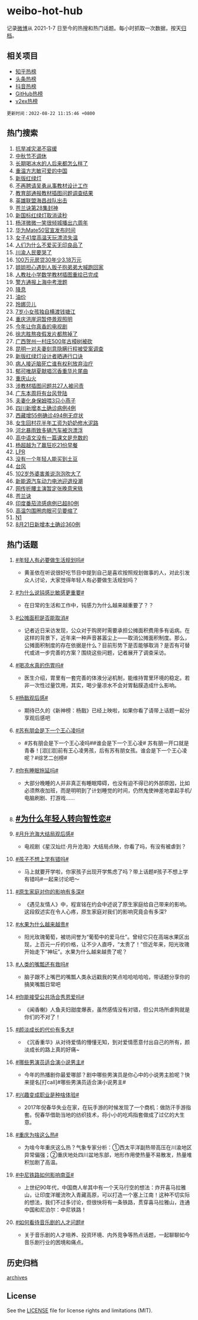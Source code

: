 # weibo-hot-hub

记录[微博](https://www.weibo.com)从 2021-1-7 日至今的热搜和热门话题。每小时抓取一次数据，按天[归档](archives)。

## 相关项目

- [知乎热榜](https://github.com/lonnyzhang423/zhihu-hot-hub)
- [头条热榜](https://github.com/lonnyzhang423/toutiao-hot-hub)
- [抖音热榜](https://github.com/lonnyzhang423/douyin-hot-hub)
- [GitHub热榜](https://github.com/lonnyzhang423/github-hot-hub)
- [v2ex热榜](https://github.com/lonnyzhang423/v2ex-hot-hub)


`更新时间：2022-08-22 11:15:46 +0800`

## 热门搜索

1. [抗旱减灾渴不容缓](https://m.weibo.cn/search?containerid=100103type%3D1%26t%3D10%26q%3D%23%E6%8A%97%E6%97%B1%E5%87%8F%E7%81%BE%E6%B8%B4%E4%B8%8D%E5%AE%B9%E7%BC%93%23&stream_entry_id=51&isnewpage=1&extparam=seat%3D1%26filter_type%3Drealtimehot%26c_type%3D51%26dgr%3D0%26cate%3D10103%26pos%3D0%26display_time%3D1661138146%26pre_seqid%3D1661138146056016912197&luicode=10000011&lfid=106003type%253D25%2526t%253D3%2526disable_hot%253D1%2526filter_type%253Drealtimehot)
1. [中秋节不调休](https://m.weibo.cn/search?containerid=100103type%3D1%26t%3D10%26q%3D%23%E4%B8%AD%E7%A7%8B%E8%8A%82%E4%B8%8D%E8%B0%83%E4%BC%91%23&stream_entry_id=31&isnewpage=1&extparam=seat%3D1%26filter_type%3Drealtimehot%26c_type%3D31%26pos%3D0%26flag%3D4%26lcate%3D5001%26dgr%3D0%26cate%3D0%26realpos%3D1%26display_time%3D1661138146%26pre_seqid%3D1661138146056016912197&luicode=10000011&lfid=106003type%253D25%2526t%253D3%2526disable_hot%253D1%2526filter_type%253Drealtimehot)
1. [长期喝冰水的人后来都怎么样了](https://m.weibo.cn/search?containerid=100103type%3D1%26t%3D10%26q%3D%23%E9%95%BF%E6%9C%9F%E5%96%9D%E5%86%B0%E6%B0%B4%E7%9A%84%E4%BA%BA%E5%90%8E%E6%9D%A5%E9%83%BD%E6%80%8E%E4%B9%88%E6%A0%B7%E4%BA%86%23&stream_entry_id=31&isnewpage=1&extparam=seat%3D1%26filter_type%3Drealtimehot%26c_type%3D31%26pos%3D1%26flag%3D1%26lcate%3D5001%26dgr%3D0%26cate%3D0%26realpos%3D2%26display_time%3D1661138146%26pre_seqid%3D1661138146056016912197&luicode=10000011&lfid=106003type%253D25%2526t%253D3%2526disable_hot%253D1%2526filter_type%253Drealtimehot)
1. [重温方志敏可爱的中国](https://m.weibo.cn/search?containerid=100103type%3D1%26t%3D10%26q%3D%23%E9%87%8D%E6%B8%A9%E6%96%B9%E5%BF%97%E6%95%8F%E5%8F%AF%E7%88%B1%E7%9A%84%E4%B8%AD%E5%9B%BD%23&stream_entry_id=31&isnewpage=1&extparam=seat%3D1%26filter_type%3Drealtimehot%26c_type%3D31%26pos%3D2%26flag%3D0%26lcate%3D5001%26dgr%3D0%26cate%3D0%26realpos%3D3%26display_time%3D1661138146%26pre_seqid%3D1661138146056016912197&luicode=10000011&lfid=106003type%253D25%2526t%253D3%2526disable_hot%253D1%2526filter_type%253Drealtimehot)
1. [新版红绿灯](https://m.weibo.cn/search?containerid=100103type%3D1%26t%3D10%26q%3D%23%E6%96%B0%E7%89%88%E7%BA%A2%E7%BB%BF%E7%81%AF%23&stream_entry_id=31&isnewpage=1&extparam=seat%3D1%26filter_type%3Drealtimehot%26c_type%3D31%26pos%3D3%26flag%3D16%26lcate%3D5001%26dgr%3D0%26cate%3D0%26realpos%3D4%26display_time%3D1661138146%26pre_seqid%3D1661138146056016912197&luicode=10000011&lfid=106003type%253D25%2526t%253D3%2526disable_hot%253D1%2526filter_type%253Drealtimehot)
1. [不再聘请吴勇从事教材设计工作](https://m.weibo.cn/search?containerid=100103type%3D1%26t%3D10%26q%3D%23%E4%B8%8D%E5%86%8D%E8%81%98%E8%AF%B7%E5%90%B4%E5%8B%87%E4%BB%8E%E4%BA%8B%E6%95%99%E6%9D%90%E8%AE%BE%E8%AE%A1%E5%B7%A5%E4%BD%9C%23&stream_entry_id=31&isnewpage=1&extparam=seat%3D1%26filter_type%3Drealtimehot%26c_type%3D31%26pos%3D4%26flag%3D1%26lcate%3D5001%26dgr%3D0%26cate%3D0%26realpos%3D5%26display_time%3D1661138146%26pre_seqid%3D1661138146056016912197&luicode=10000011&lfid=106003type%253D25%2526t%253D3%2526disable_hot%253D1%2526filter_type%253Drealtimehot)
1. [教育部通报教材插图问题调查结果](https://m.weibo.cn/search?containerid=100103type%3D1%26t%3D10%26q%3D%23%E6%95%99%E8%82%B2%E9%83%A8%E9%80%9A%E6%8A%A5%E6%95%99%E6%9D%90%E6%8F%92%E5%9B%BE%E9%97%AE%E9%A2%98%E8%B0%83%E6%9F%A5%E7%BB%93%E6%9E%9C%23&stream_entry_id=31&isnewpage=1&extparam=seat%3D1%26filter_type%3Drealtimehot%26c_type%3D31%26pos%3D5%26flag%3D1%26lcate%3D5001%26dgr%3D0%26cate%3D0%26realpos%3D6%26display_time%3D1661138146%26pre_seqid%3D1661138146056016912197&luicode=10000011&lfid=106003type%253D25%2526t%253D3%2526disable_hot%253D1%2526filter_type%253Drealtimehot)
1. [英雄联盟海昌战队出击](https://m.weibo.cn/search?containerid=100103type%3D1%26t%3D10%26q%3D%23%E8%8B%B1%E9%9B%84%E8%81%94%E7%9B%9F%E6%B5%B7%E6%98%8C%E6%88%98%E9%98%9F%E5%87%BA%E5%87%BB%23&stream_entry_id=31&isnewpage=1&extparam=seat%3D1%26filter_type%3Drealtimehot%26c_type%3D31%26pos%3D6%26topic_ad%3D1%26lcate%3D5001%26dgr%3D0%26cate%3D0%26adid%3D163081%26display_time%3D1661138146%26pre_seqid%3D1661138146056016912197&luicode=10000011&lfid=106003type%253D25%2526t%253D3%2526disable_hot%253D1%2526filter_type%253Drealtimehot)
1. [苍兰诀第28集封神](https://m.weibo.cn/search?containerid=100103type%3D1%26t%3D10%26q%3D%23%E8%8B%8D%E5%85%B0%E8%AF%80%E7%AC%AC28%E9%9B%86%E5%B0%81%E7%A5%9E%23&stream_entry_id=31&isnewpage=1&extparam=seat%3D1%26filter_type%3Drealtimehot%26c_type%3D31%26pos%3D7%26flag%3D1%26lcate%3D5001%26dgr%3D0%26cate%3D0%26realpos%3D7%26display_time%3D1661138146%26pre_seqid%3D1661138146056016912197&luicode=10000011&lfid=106003type%253D25%2526t%253D3%2526disable_hot%253D1%2526filter_type%253Drealtimehot)
1. [新国标红绿灯取消读秒](https://m.weibo.cn/search?containerid=100103type%3D1%26t%3D10%26q%3D%23%E6%96%B0%E5%9B%BD%E6%A0%87%E7%BA%A2%E7%BB%BF%E7%81%AF%E5%8F%96%E6%B6%88%E8%AF%BB%E7%A7%92%23&stream_entry_id=31&isnewpage=1&extparam=seat%3D1%26filter_type%3Drealtimehot%26c_type%3D31%26pos%3D8%26flag%3D16%26lcate%3D5001%26dgr%3D0%26cate%3D0%26realpos%3D8%26display_time%3D1661138146%26pre_seqid%3D1661138146056016912197&luicode=10000011&lfid=106003type%253D25%2526t%253D3%2526disable_hot%253D1%2526filter_type%253Drealtimehot)
1. [杨洋微微一笑很倾城播出六周年](https://m.weibo.cn/search?containerid=100103type%3D1%26t%3D10%26q%3D%23%E6%9D%A8%E6%B4%8B%E5%BE%AE%E5%BE%AE%E4%B8%80%E7%AC%91%E5%BE%88%E5%80%BE%E5%9F%8E%E6%92%AD%E5%87%BA%E5%85%AD%E5%91%A8%E5%B9%B4%23&stream_entry_id=31&isnewpage=1&extparam=seat%3D1%26filter_type%3Drealtimehot%26c_type%3D31%26pos%3D9%26flag%3D0%26lcate%3D5001%26dgr%3D0%26cate%3D0%26realpos%3D9%26display_time%3D1661138146%26pre_seqid%3D1661138146056016912197&luicode=10000011&lfid=106003type%253D25%2526t%253D3%2526disable_hot%253D1%2526filter_type%253Drealtimehot)
1. [华为Mate50官宣发布时间](https://m.weibo.cn/search?containerid=100103type%3D1%26t%3D10%26q%3D%23%E5%8D%8E%E4%B8%BAMate50%E5%AE%98%E5%AE%A3%E5%8F%91%E5%B8%83%E6%97%B6%E9%97%B4%23&stream_entry_id=31&isnewpage=1&extparam=seat%3D1%26filter_type%3Drealtimehot%26c_type%3D31%26pos%3D10%26flag%3D0%26lcate%3D5001%26dgr%3D0%26cate%3D0%26realpos%3D10%26display_time%3D1661138146%26pre_seqid%3D1661138146056016912197&luicode=10000011&lfid=106003type%253D25%2526t%253D3%2526disable_hot%253D1%2526filter_type%253Drealtimehot)
1. [女子41度高温天玩漂流失温](https://m.weibo.cn/search?containerid=100103type%3D1%26t%3D10%26q%3D%23%E5%A5%B3%E5%AD%9041%E5%BA%A6%E9%AB%98%E6%B8%A9%E5%A4%A9%E7%8E%A9%E6%BC%82%E6%B5%81%E5%A4%B1%E6%B8%A9%23&stream_entry_id=31&isnewpage=1&extparam=seat%3D1%26filter_type%3Drealtimehot%26c_type%3D31%26pos%3D11%26flag%3D0%26lcate%3D5001%26dgr%3D0%26cate%3D0%26realpos%3D11%26display_time%3D1661138146%26pre_seqid%3D1661138146056016912197&luicode=10000011&lfid=106003type%253D25%2526t%253D3%2526disable_hot%253D1%2526filter_type%253Drealtimehot)
1. [人们为什么不爱买无印良品了](https://m.weibo.cn/search?containerid=100103type%3D1%26t%3D10%26q%3D%23%E4%BA%BA%E4%BB%AC%E4%B8%BA%E4%BB%80%E4%B9%88%E4%B8%8D%E7%88%B1%E4%B9%B0%E6%97%A0%E5%8D%B0%E8%89%AF%E5%93%81%E4%BA%86%23&stream_entry_id=31&isnewpage=1&extparam=seat%3D1%26filter_type%3Drealtimehot%26c_type%3D31%26pos%3D12%26flag%3D0%26lcate%3D5001%26dgr%3D0%26cate%3D0%26realpos%3D12%26display_time%3D1661138146%26pre_seqid%3D1661138146056016912197&luicode=10000011&lfid=106003type%253D25%2526t%253D3%2526disable_hot%253D1%2526filter_type%253Drealtimehot)
1. [川渝人民要哭了](https://m.weibo.cn/search?containerid=100103type%3D1%26t%3D10%26q%3D%23%E5%B7%9D%E6%B8%9D%E4%BA%BA%E6%B0%91%E8%A6%81%E5%93%AD%E4%BA%86%23&stream_entry_id=31&isnewpage=1&extparam=seat%3D1%26filter_type%3Drealtimehot%26c_type%3D31%26pos%3D13%26flag%3D0%26lcate%3D5001%26dgr%3D0%26cate%3D0%26realpos%3D13%26display_time%3D1661138146%26pre_seqid%3D1661138146056016912197&luicode=10000011&lfid=106003type%253D25%2526t%253D3%2526disable_hot%253D1%2526filter_type%253Drealtimehot)
1. [100万元房贷30年少3.18万元](https://m.weibo.cn/search?containerid=100103type%3D1%26t%3D10%26q%3D%23100%E4%B8%87%E5%85%83%E6%88%BF%E8%B4%B730%E5%B9%B4%E5%B0%913.18%E4%B8%87%E5%85%83%23&stream_entry_id=31&isnewpage=1&extparam=seat%3D1%26filter_type%3Drealtimehot%26c_type%3D31%26pos%3D14%26flag%3D1%26lcate%3D5001%26dgr%3D0%26cate%3D0%26realpos%3D14%26display_time%3D1661138146%26pre_seqid%3D1661138146056016912197&luicode=10000011&lfid=106003type%253D25%2526t%253D3%2526disable_hot%253D1%2526filter_type%253Drealtimehot)
1. [姐姐担心遇到人贩子抱弟弟大喊跑回家](https://m.weibo.cn/search?containerid=100103type%3D1%26t%3D10%26q%3D%23%E5%A7%90%E5%A7%90%E6%8B%85%E5%BF%83%E9%81%87%E5%88%B0%E4%BA%BA%E8%B4%A9%E5%AD%90%E6%8A%B1%E5%BC%9F%E5%BC%9F%E5%A4%A7%E5%96%8A%E8%B7%91%E5%9B%9E%E5%AE%B6%23&stream_entry_id=31&isnewpage=1&extparam=seat%3D1%26filter_type%3Drealtimehot%26c_type%3D31%26pos%3D15%26flag%3D1%26lcate%3D5001%26dgr%3D0%26cate%3D0%26realpos%3D15%26display_time%3D1661138146%26pre_seqid%3D1661138146056016912197&luicode=10000011&lfid=106003type%253D25%2526t%253D3%2526disable_hot%253D1%2526filter_type%253Drealtimehot)
1. [人教社小学数学教材插图重绘已完成](https://m.weibo.cn/search?containerid=100103type%3D1%26t%3D10%26q%3D%23%E4%BA%BA%E6%95%99%E7%A4%BE%E5%B0%8F%E5%AD%A6%E6%95%B0%E5%AD%A6%E6%95%99%E6%9D%90%E6%8F%92%E5%9B%BE%E9%87%8D%E7%BB%98%E5%B7%B2%E5%AE%8C%E6%88%90%23&stream_entry_id=31&isnewpage=1&extparam=seat%3D1%26filter_type%3Drealtimehot%26c_type%3D31%26pos%3D16%26flag%3D1%26lcate%3D5001%26dgr%3D0%26cate%3D0%26realpos%3D16%26display_time%3D1661138146%26pre_seqid%3D1661138146056016912197&luicode=10000011&lfid=106003type%253D25%2526t%253D3%2526disable_hot%253D1%2526filter_type%253Drealtimehot)
1. [警方通报上海中考泄题](https://m.weibo.cn/search?containerid=100103type%3D1%26t%3D10%26q%3D%23%E8%AD%A6%E6%96%B9%E9%80%9A%E6%8A%A5%E4%B8%8A%E6%B5%B7%E4%B8%AD%E8%80%83%E6%B3%84%E9%A2%98%23&stream_entry_id=31&isnewpage=1&extparam=seat%3D1%26filter_type%3Drealtimehot%26c_type%3D31%26pos%3D17%26flag%3D1%26lcate%3D5001%26dgr%3D0%26cate%3D0%26realpos%3D17%26display_time%3D1661138146%26pre_seqid%3D1661138146056016912197&luicode=10000011&lfid=106003type%253D25%2526t%253D3%2526disable_hot%253D1%2526filter_type%253Drealtimehot)
1. [降息](https://m.weibo.cn/search?containerid=100103type%3D1%26t%3D10%26q%3D%E9%99%8D%E6%81%AF&stream_entry_id=31&isnewpage=1&extparam=seat%3D1%26filter_type%3Drealtimehot%26c_type%3D31%26pos%3D18%26flag%3D1%26lcate%3D5001%26dgr%3D0%26cate%3D0%26realpos%3D18%26display_time%3D1661138146%26pre_seqid%3D1661138146056016912197&luicode=10000011&lfid=106003type%253D25%2526t%253D3%2526disable_hot%253D1%2526filter_type%253Drealtimehot)
1. [油价](https://m.weibo.cn/search?containerid=100103type%3D1%26t%3D10%26q%3D%E6%B2%B9%E4%BB%B7&stream_entry_id=31&isnewpage=1&extparam=seat%3D1%26filter_type%3Drealtimehot%26c_type%3D31%26pos%3D19%26flag%3D1%26lcate%3D5001%26dgr%3D0%26cate%3D0%26realpos%3D19%26display_time%3D1661138146%26pre_seqid%3D1661138146056016912197&luicode=10000011&lfid=106003type%253D25%2526t%253D3%2526disable_hot%253D1%2526filter_type%253Drealtimehot)
1. [玲娜贝儿](https://m.weibo.cn/search?containerid=100103type%3D1%26t%3D10%26q%3D%E7%8E%B2%E5%A8%9C%E8%B4%9D%E5%84%BF&stream_entry_id=31&isnewpage=1&extparam=seat%3D1%26filter_type%3Drealtimehot%26c_type%3D31%26pos%3D20%26flag%3D1%26lcate%3D5001%26dgr%3D0%26cate%3D0%26realpos%3D20%26display_time%3D1661138146%26pre_seqid%3D1661138146056016912197&luicode=10000011&lfid=106003type%253D25%2526t%253D3%2526disable_hot%253D1%2526filter_type%253Drealtimehot)
1. [7岁小女孩独自横渡钱塘江](https://m.weibo.cn/search?containerid=100103type%3D1%26t%3D10%26q%3D%237%E5%B2%81%E5%B0%8F%E5%A5%B3%E5%AD%A9%E7%8B%AC%E8%87%AA%E6%A8%AA%E6%B8%A1%E9%92%B1%E5%A1%98%E6%B1%9F%23&stream_entry_id=31&isnewpage=1&extparam=seat%3D1%26filter_type%3Drealtimehot%26c_type%3D31%26pos%3D21%26flag%3D1%26lcate%3D5001%26dgr%3D0%26cate%3D0%26realpos%3D21%26display_time%3D1661138146%26pre_seqid%3D1661138146056016912197&luicode=10000011&lfid=106003type%253D25%2526t%253D3%2526disable_hot%253D1%2526filter_type%253Drealtimehot)
1. [重庆洪崖洞暂停景观照明](https://m.weibo.cn/search?containerid=100103type%3D1%26t%3D10%26q%3D%23%E9%87%8D%E5%BA%86%E6%B4%AA%E5%B4%96%E6%B4%9E%E6%9A%82%E5%81%9C%E6%99%AF%E8%A7%82%E7%85%A7%E6%98%8E%23&stream_entry_id=31&isnewpage=1&extparam=seat%3D1%26filter_type%3Drealtimehot%26c_type%3D31%26pos%3D22%26flag%3D1%26lcate%3D5001%26dgr%3D0%26cate%3D0%26realpos%3D22%26display_time%3D1661138146%26pre_seqid%3D1661138146056016912197&luicode=10000011&lfid=106003type%253D25%2526t%253D3%2526disable_hot%253D1%2526filter_type%253Drealtimehot)
1. [今年让你真香的电视剧](https://m.weibo.cn/search?containerid=100103type%3D1%26t%3D10%26q%3D%23%E4%BB%8A%E5%B9%B4%E8%AE%A9%E4%BD%A0%E7%9C%9F%E9%A6%99%E7%9A%84%E7%94%B5%E8%A7%86%E5%89%A7%23&stream_entry_id=31&isnewpage=1&extparam=seat%3D1%26filter_type%3Drealtimehot%26c_type%3D31%26pos%3D23%26flag%3D0%26lcate%3D5001%26dgr%3D0%26cate%3D0%26realpos%3D23%26display_time%3D1661138146%26pre_seqid%3D1661138146056016912197&luicode=10000011&lfid=106003type%253D25%2526t%253D3%2526disable_hot%253D1%2526filter_type%253Drealtimehot)
1. [徐志胜熬夜假发片都熬掉了](https://m.weibo.cn/search?containerid=100103type%3D1%26t%3D10%26q%3D%23%E5%BE%90%E5%BF%97%E8%83%9C%E7%86%AC%E5%A4%9C%E5%81%87%E5%8F%91%E7%89%87%E9%83%BD%E7%86%AC%E6%8E%89%E4%BA%86%23&stream_entry_id=31&isnewpage=1&extparam=seat%3D1%26filter_type%3Drealtimehot%26c_type%3D31%26pos%3D24%26flag%3D0%26lcate%3D5001%26dgr%3D0%26cate%3D0%26realpos%3D24%26display_time%3D1661138146%26pre_seqid%3D1661138146056016912197&luicode=10000011&lfid=106003type%253D25%2526t%253D3%2526disable_hot%253D1%2526filter_type%253Drealtimehot)
1. [广西贺州一村庄500年古樟树被砍](https://m.weibo.cn/search?containerid=100103type%3D1%26t%3D10%26q%3D%23%E5%B9%BF%E8%A5%BF%E8%B4%BA%E5%B7%9E%E4%B8%80%E6%9D%91%E5%BA%84500%E5%B9%B4%E5%8F%A4%E6%A8%9F%E6%A0%91%E8%A2%AB%E7%A0%8D%23&stream_entry_id=31&isnewpage=1&extparam=seat%3D1%26filter_type%3Drealtimehot%26c_type%3D31%26pos%3D25%26flag%3D1%26lcate%3D5001%26dgr%3D0%26cate%3D0%26realpos%3D25%26display_time%3D1661138146%26pre_seqid%3D1661138146056016912197&luicode=10000011&lfid=106003type%253D25%2526t%253D3%2526disable_hot%253D1%2526filter_type%253Drealtimehot)
1. [昆明一对夫妻刻意隐瞒行程被受案调查](https://m.weibo.cn/search?containerid=100103type%3D1%26t%3D10%26q%3D%23%E6%98%86%E6%98%8E%E4%B8%80%E5%AF%B9%E5%A4%AB%E5%A6%BB%E5%88%BB%E6%84%8F%E9%9A%90%E7%9E%92%E8%A1%8C%E7%A8%8B%E8%A2%AB%E5%8F%97%E6%A1%88%E8%B0%83%E6%9F%A5%23&stream_entry_id=31&isnewpage=1&extparam=seat%3D1%26filter_type%3Drealtimehot%26c_type%3D31%26pos%3D26%26flag%3D0%26lcate%3D5001%26dgr%3D0%26cate%3D0%26realpos%3D26%26display_time%3D1661138146%26pre_seqid%3D1661138146056016912197&luicode=10000011&lfid=106003type%253D25%2526t%253D3%2526disable_hot%253D1%2526filter_type%253Drealtimehot)
1. [新版红绿灯设计者晒通行口诀](https://m.weibo.cn/search?containerid=100103type%3D1%26t%3D10%26q%3D%23%E6%96%B0%E7%89%88%E7%BA%A2%E7%BB%BF%E7%81%AF%E8%AE%BE%E8%AE%A1%E8%80%85%E6%99%92%E9%80%9A%E8%A1%8C%E5%8F%A3%E8%AF%80%23&stream_entry_id=31&isnewpage=1&extparam=seat%3D1%26filter_type%3Drealtimehot%26c_type%3D31%26pos%3D27%26flag%3D1%26lcate%3D5001%26dgr%3D0%26cate%3D0%26realpos%3D27%26display_time%3D1661138146%26pre_seqid%3D1661138146056016912197&luicode=10000011&lfid=106003type%253D25%2526t%253D3%2526disable_hot%253D1%2526filter_type%253Drealtimehot)
1. [病人接近脑死亡谁有权利放弃治疗](https://m.weibo.cn/search?containerid=100103type%3D1%26t%3D10%26q%3D%23%E7%97%85%E4%BA%BA%E6%8E%A5%E8%BF%91%E8%84%91%E6%AD%BB%E4%BA%A1%E8%B0%81%E6%9C%89%E6%9D%83%E5%88%A9%E6%94%BE%E5%BC%83%E6%B2%BB%E7%96%97%23&stream_entry_id=31&isnewpage=1&extparam=seat%3D1%26filter_type%3Drealtimehot%26c_type%3D31%26pos%3D28%26flag%3D1%26lcate%3D5001%26dgr%3D0%26cate%3D0%26realpos%3D28%26display_time%3D1661138146%26pre_seqid%3D1661138146056016912197&luicode=10000011&lfid=106003type%253D25%2526t%253D3%2526disable_hot%253D1%2526filter_type%253Drealtimehot)
1. [郁可唯胡夏献唱沉香重华片尾曲](https://m.weibo.cn/search?containerid=100103type%3D1%26t%3D10%26q%3D%23%E9%83%81%E5%8F%AF%E5%94%AF%E8%83%A1%E5%A4%8F%E7%8C%AE%E5%94%B1%E6%B2%89%E9%A6%99%E9%87%8D%E5%8D%8E%E7%89%87%E5%B0%BE%E6%9B%B2%23&stream_entry_id=31&isnewpage=1&extparam=seat%3D1%26filter_type%3Drealtimehot%26c_type%3D31%26pos%3D29%26flag%3D1%26lcate%3D5001%26dgr%3D0%26cate%3D0%26realpos%3D29%26display_time%3D1661138146%26pre_seqid%3D1661138146056016912197&luicode=10000011&lfid=106003type%253D25%2526t%253D3%2526disable_hot%253D1%2526filter_type%253Drealtimehot)
1. [重庆山火](https://m.weibo.cn/search?containerid=100103type%3D1%26t%3D10%26q%3D%23%E9%87%8D%E5%BA%86%E5%B1%B1%E7%81%AB%23&stream_entry_id=31&isnewpage=1&extparam=seat%3D1%26filter_type%3Drealtimehot%26c_type%3D31%26pos%3D30%26flag%3D0%26lcate%3D5001%26dgr%3D0%26cate%3D0%26realpos%3D30%26display_time%3D1661138146%26pre_seqid%3D1661138146056016912197&luicode=10000011&lfid=106003type%253D25%2526t%253D3%2526disable_hot%253D1%2526filter_type%253Drealtimehot)
1. [涉教材插图问题共27人被问责](https://m.weibo.cn/search?containerid=100103type%3D1%26t%3D10%26q%3D%23%E6%B6%89%E6%95%99%E6%9D%90%E6%8F%92%E5%9B%BE%E9%97%AE%E9%A2%98%E5%85%B127%E4%BA%BA%E8%A2%AB%E9%97%AE%E8%B4%A3%23&stream_entry_id=31&isnewpage=1&extparam=seat%3D1%26filter_type%3Drealtimehot%26c_type%3D31%26pos%3D31%26flag%3D1%26lcate%3D5001%26dgr%3D0%26cate%3D0%26realpos%3D31%26display_time%3D1661138146%26pre_seqid%3D1661138146056016912197&luicode=10000011&lfid=106003type%253D25%2526t%253D3%2526disable_hot%253D1%2526filter_type%253Drealtimehot)
1. [广东本周将有台风登陆](https://m.weibo.cn/search?containerid=100103type%3D1%26t%3D10%26q%3D%23%E5%B9%BF%E4%B8%9C%E6%9C%AC%E5%91%A8%E5%B0%86%E6%9C%89%E5%8F%B0%E9%A3%8E%E7%99%BB%E9%99%86%23&stream_entry_id=31&isnewpage=1&extparam=seat%3D1%26filter_type%3Drealtimehot%26c_type%3D31%26pos%3D32%26flag%3D1%26lcate%3D5001%26dgr%3D0%26cate%3D0%26realpos%3D32%26display_time%3D1661138146%26pre_seqid%3D1661138146056016912197&luicode=10000011&lfid=106003type%253D25%2526t%253D3%2526disable_hot%253D1%2526filter_type%253Drealtimehot)
1. [夫妻化身保姆喂3只小燕子](https://m.weibo.cn/search?containerid=100103type%3D1%26t%3D10%26q%3D%23%E5%A4%AB%E5%A6%BB%E5%8C%96%E8%BA%AB%E4%BF%9D%E5%A7%86%E5%96%823%E5%8F%AA%E5%B0%8F%E7%87%95%E5%AD%90%23&stream_entry_id=31&isnewpage=1&extparam=seat%3D1%26filter_type%3Drealtimehot%26c_type%3D31%26pos%3D33%26flag%3D1%26lcate%3D5001%26dgr%3D0%26cate%3D0%26realpos%3D33%26display_time%3D1661138146%26pre_seqid%3D1661138146056016912197&luicode=10000011&lfid=106003type%253D25%2526t%253D3%2526disable_hot%253D1%2526filter_type%253Drealtimehot)
1. [四川新增本土确诊病例4例](https://m.weibo.cn/search?containerid=100103type%3D1%26t%3D10%26q%3D%E5%9B%9B%E5%B7%9D%E6%96%B0%E5%A2%9E%E6%9C%AC%E5%9C%9F%E7%A1%AE%E8%AF%8A%E7%97%85%E4%BE%8B4%E4%BE%8B&stream_entry_id=31&isnewpage=1&extparam=seat%3D1%26filter_type%3Drealtimehot%26c_type%3D31%26pos%3D34%26flag%3D1%26lcate%3D5001%26dgr%3D0%26cate%3D0%26realpos%3D34%26display_time%3D1661138146%26pre_seqid%3D1661138146056016912197&luicode=10000011&lfid=106003type%253D25%2526t%253D3%2526disable_hot%253D1%2526filter_type%253Drealtimehot)
1. [西藏增55例确诊494例无症状](https://m.weibo.cn/search?containerid=100103type%3D1%26t%3D10%26q%3D%23%E8%A5%BF%E8%97%8F%E5%A2%9E55%E4%BE%8B%E7%A1%AE%E8%AF%8A494%E4%BE%8B%E6%97%A0%E7%97%87%E7%8A%B6%23&stream_entry_id=31&isnewpage=1&extparam=seat%3D1%26filter_type%3Drealtimehot%26c_type%3D31%26pos%3D35%26flag%3D0%26lcate%3D5001%26dgr%3D0%26cate%3D0%26realpos%3D35%26display_time%3D1661138146%26pre_seqid%3D1661138146056016912197&luicode=10000011&lfid=106003type%253D25%2526t%253D3%2526disable_hot%253D1%2526filter_type%253Drealtimehot)
1. [女生回村花半年工资为奶奶修水泥路](https://m.weibo.cn/search?containerid=100103type%3D1%26t%3D10%26q%3D%23%E5%A5%B3%E7%94%9F%E5%9B%9E%E6%9D%91%E8%8A%B1%E5%8D%8A%E5%B9%B4%E5%B7%A5%E8%B5%84%E4%B8%BA%E5%A5%B6%E5%A5%B6%E4%BF%AE%E6%B0%B4%E6%B3%A5%E8%B7%AF%23&stream_entry_id=31&isnewpage=1&extparam=seat%3D1%26filter_type%3Drealtimehot%26c_type%3D31%26pos%3D36%26flag%3D0%26lcate%3D5001%26dgr%3D0%26cate%3D0%26realpos%3D36%26display_time%3D1661138146%26pre_seqid%3D1661138146056016912197&luicode=10000011&lfid=106003type%253D25%2526t%253D3%2526disable_hot%253D1%2526filter_type%253Drealtimehot)
1. [河北暴雨致多辆汽车被泡漂浮](https://m.weibo.cn/search?containerid=100103type%3D1%26t%3D10%26q%3D%23%E6%B2%B3%E5%8C%97%E6%9A%B4%E9%9B%A8%E8%87%B4%E5%A4%9A%E8%BE%86%E6%B1%BD%E8%BD%A6%E8%A2%AB%E6%B3%A1%E6%BC%82%E6%B5%AE%23&stream_entry_id=31&isnewpage=1&extparam=seat%3D1%26filter_type%3Drealtimehot%26c_type%3D31%26pos%3D37%26flag%3D1%26lcate%3D5001%26dgr%3D0%26cate%3D0%26realpos%3D37%26display_time%3D1661138146%26pre_seqid%3D1661138146056016912197&luicode=10000011&lfid=106003type%253D25%2526t%253D3%2526disable_hot%253D1%2526filter_type%253Drealtimehot)
1. [高中语文没有一篇课文是充数的](https://m.weibo.cn/search?containerid=100103type%3D1%26t%3D10%26q%3D%23%E9%AB%98%E4%B8%AD%E8%AF%AD%E6%96%87%E6%B2%A1%E6%9C%89%E4%B8%80%E7%AF%87%E8%AF%BE%E6%96%87%E6%98%AF%E5%85%85%E6%95%B0%E7%9A%84%23&stream_entry_id=31&isnewpage=1&extparam=seat%3D1%26filter_type%3Drealtimehot%26c_type%3D31%26pos%3D38%26flag%3D0%26lcate%3D5001%26dgr%3D0%26cate%3D0%26realpos%3D38%26display_time%3D1661138146%26pre_seqid%3D1661138146056016912197&luicode=10000011&lfid=106003type%253D25%2526t%253D3%2526disable_hot%253D1%2526filter_type%253Drealtimehot)
1. [杨超越为了赢狂吃21份早餐](https://m.weibo.cn/search?containerid=100103type%3D1%26t%3D10%26q%3D%23%E6%9D%A8%E8%B6%85%E8%B6%8A%E4%B8%BA%E4%BA%86%E8%B5%A2%E7%8B%82%E5%90%8321%E4%BB%BD%E6%97%A9%E9%A4%90%23&stream_entry_id=31&isnewpage=1&extparam=seat%3D1%26filter_type%3Drealtimehot%26c_type%3D31%26pos%3D39%26flag%3D1%26lcate%3D5001%26dgr%3D0%26cate%3D0%26realpos%3D39%26display_time%3D1661138146%26pre_seqid%3D1661138146056016912197&luicode=10000011&lfid=106003type%253D25%2526t%253D3%2526disable_hot%253D1%2526filter_type%253Drealtimehot)
1. [LPR](https://m.weibo.cn/search?containerid=100103type%3D1%26t%3D10%26q%3DLPR&stream_entry_id=31&isnewpage=1&extparam=seat%3D1%26filter_type%3Drealtimehot%26c_type%3D31%26pos%3D40%26flag%3D0%26lcate%3D5001%26dgr%3D0%26cate%3D0%26realpos%3D40%26display_time%3D1661138146%26pre_seqid%3D1661138146056016912197&luicode=10000011&lfid=106003type%253D25%2526t%253D3%2526disable_hot%253D1%2526filter_type%253Drealtimehot)
1. [没有一个年轻人能买到土豆](https://m.weibo.cn/search?containerid=100103type%3D1%26t%3D10%26q%3D%23%E6%B2%A1%E6%9C%89%E4%B8%80%E4%B8%AA%E5%B9%B4%E8%BD%BB%E4%BA%BA%E8%83%BD%E4%B9%B0%E5%88%B0%E5%9C%9F%E8%B1%86%23&stream_entry_id=31&isnewpage=1&extparam=seat%3D1%26filter_type%3Drealtimehot%26c_type%3D31%26pos%3D41%26flag%3D0%26lcate%3D5001%26dgr%3D0%26cate%3D0%26realpos%3D41%26display_time%3D1661138146%26pre_seqid%3D1661138146056016912197&luicode=10000011&lfid=106003type%253D25%2526t%253D3%2526disable_hot%253D1%2526filter_type%253Drealtimehot)
1. [台风](https://m.weibo.cn/search?containerid=100103type%3D1%26t%3D10%26q%3D%E5%8F%B0%E9%A3%8E&stream_entry_id=31&isnewpage=1&extparam=seat%3D1%26filter_type%3Drealtimehot%26c_type%3D31%26pos%3D42%26flag%3D0%26lcate%3D5001%26dgr%3D0%26cate%3D0%26realpos%3D42%26display_time%3D1661138146%26pre_seqid%3D1661138146056016912197&luicode=10000011&lfid=106003type%253D25%2526t%253D3%2526disable_hot%253D1%2526filter_type%253Drealtimehot)
1. [102岁外婆害羞说泡泡吹大了](https://m.weibo.cn/search?containerid=100103type%3D1%26t%3D10%26q%3D%23102%E5%B2%81%E5%A4%96%E5%A9%86%E5%AE%B3%E7%BE%9E%E8%AF%B4%E6%B3%A1%E6%B3%A1%E5%90%B9%E5%A4%A7%E4%BA%86%23&stream_entry_id=31&isnewpage=1&extparam=seat%3D1%26filter_type%3Drealtimehot%26c_type%3D31%26pos%3D43%26flag%3D0%26lcate%3D5001%26dgr%3D0%26cate%3D0%26realpos%3D43%26display_time%3D1661138146%26pre_seqid%3D1661138146056016912197&luicode=10000011&lfid=106003type%253D25%2526t%253D3%2526disable_hot%253D1%2526filter_type%253Drealtimehot)
1. [新能源汽车动力电池迎退役潮](https://m.weibo.cn/search?containerid=100103type%3D1%26t%3D10%26q%3D%23%E6%96%B0%E8%83%BD%E6%BA%90%E6%B1%BD%E8%BD%A6%E5%8A%A8%E5%8A%9B%E7%94%B5%E6%B1%A0%E8%BF%8E%E9%80%80%E5%BD%B9%E6%BD%AE%23&stream_entry_id=31&isnewpage=1&extparam=seat%3D1%26filter_type%3Drealtimehot%26c_type%3D31%26pos%3D44%26flag%3D0%26lcate%3D5001%26dgr%3D0%26cate%3D0%26realpos%3D44%26display_time%3D1661138146%26pre_seqid%3D1661138146056016912197&luicode=10000011&lfid=106003type%253D25%2526t%253D3%2526disable_hot%253D1%2526filter_type%253Drealtimehot)
1. [网传折腰主演暂定张晚意宋轶](https://m.weibo.cn/search?containerid=100103type%3D1%26t%3D10%26q%3D%23%E7%BD%91%E4%BC%A0%E6%8A%98%E8%85%B0%E4%B8%BB%E6%BC%94%E6%9A%82%E5%AE%9A%E5%BC%A0%E6%99%9A%E6%84%8F%E5%AE%8B%E8%BD%B6%23&stream_entry_id=31&isnewpage=1&extparam=seat%3D1%26filter_type%3Drealtimehot%26c_type%3D31%26pos%3D45%26flag%3D0%26lcate%3D5001%26dgr%3D0%26cate%3D0%26realpos%3D45%26display_time%3D1661138146%26pre_seqid%3D1661138146056016912197&luicode=10000011&lfid=106003type%253D25%2526t%253D3%2526disable_hot%253D1%2526filter_type%253Drealtimehot)
1. [苍兰诀](http://m.weibo.cn/c/wbox?&id=j84w2uenjc&roomid=10010&q=%23%E8%8B%8D%E5%85%B0%E8%AF%80%23&extparam=seat%3D1%26filter_type%3Drealtimehot%26c_type%3D31%26pos%3D46%26flag%3D0%26lcate%3D5001%26dgr%3D0%26cate%3D0%26realpos%3D46%26display_time%3D1661138146%26pre_seqid%3D1661138146056016912197&luicode=10000011&lfid=106003type%253D25%2526t%253D3%2526disable_hot%253D1%2526filter_type%253Drealtimehot)
1. [印度番茄流感病例已超80例](https://m.weibo.cn/search?containerid=100103type%3D1%26t%3D10%26q%3D%23%E5%8D%B0%E5%BA%A6%E7%95%AA%E8%8C%84%E6%B5%81%E6%84%9F%E7%97%85%E4%BE%8B%E5%B7%B2%E8%B6%8580%E4%BE%8B%23&stream_entry_id=31&isnewpage=1&extparam=seat%3D1%26filter_type%3Drealtimehot%26c_type%3D31%26pos%3D47%26flag%3D0%26lcate%3D5001%26dgr%3D0%26cate%3D0%26realpos%3D47%26display_time%3D1661138146%26pre_seqid%3D1661138146056016912197&luicode=10000011&lfid=106003type%253D25%2526t%253D3%2526disable_hot%253D1%2526filter_type%253Drealtimehot)
1. [高温包围圈肉眼可见要缩了](https://m.weibo.cn/search?containerid=100103type%3D1%26t%3D10%26q%3D%23%E9%AB%98%E6%B8%A9%E5%8C%85%E5%9B%B4%E5%9C%88%E8%82%89%E7%9C%BC%E5%8F%AF%E8%A7%81%E8%A6%81%E7%BC%A9%E4%BA%86%23&stream_entry_id=31&isnewpage=1&extparam=seat%3D1%26filter_type%3Drealtimehot%26c_type%3D31%26pos%3D48%26flag%3D1%26lcate%3D5001%26dgr%3D0%26cate%3D0%26realpos%3D48%26display_time%3D1661138146%26pre_seqid%3D1661138146056016912197&luicode=10000011&lfid=106003type%253D25%2526t%253D3%2526disable_hot%253D1%2526filter_type%253Drealtimehot)
1. [N1](https://m.weibo.cn/search?containerid=100103type%3D1%26t%3D10%26q%3DN1&stream_entry_id=31&isnewpage=1&extparam=seat%3D1%26filter_type%3Drealtimehot%26c_type%3D31%26pos%3D49%26flag%3D0%26lcate%3D5001%26dgr%3D0%26cate%3D0%26realpos%3D49%26display_time%3D1661138146%26pre_seqid%3D1661138146056016912197&luicode=10000011&lfid=106003type%253D25%2526t%253D3%2526disable_hot%253D1%2526filter_type%253Drealtimehot)
1. [8月21日新增本土确诊360例](https://m.weibo.cn/search?containerid=100103type%3D1%26t%3D10%26q%3D%238%E6%9C%8821%E6%97%A5%E6%96%B0%E5%A2%9E%E6%9C%AC%E5%9C%9F%E7%A1%AE%E8%AF%8A360%E4%BE%8B%23&stream_entry_id=31&isnewpage=1&extparam=seat%3D1%26filter_type%3Drealtimehot%26c_type%3D31%26pos%3D50%26flag%3D1%26lcate%3D5001%26dgr%3D0%26cate%3D0%26realpos%3D50%26display_time%3D1661138146%26pre_seqid%3D1661138146056016912197&luicode=10000011&lfid=106003type%253D25%2526t%253D3%2526disable_hot%253D1%2526filter_type%253Drealtimehot)

## 热门话题

1. [#年轻人有必要做生活规划吗#](https://m.weibo.cn/search?containerid=231522type%3D1%26t%3D10%26q%3D%23%E5%B9%B4%E8%BD%BB%E4%BA%BA%E6%9C%89%E5%BF%85%E8%A6%81%E5%81%9A%E7%94%9F%E6%B4%BB%E8%A7%84%E5%88%92%E5%90%97%23&stream_entry_id=128&isnewpage=1&extparam=seat%3D1%26lcate%3D5004%26c_type%3D128%26dgr%3D0%26unitid%3D1660989106321%26pos%3D1-0-0%26cate%3D5004%26display_time%3D1661138146%26pre_seqid%3D1661137436489015605301&luicode=10000011&lfid=231648_-_4)
    - 黄圣依在听说很好吃节目中提到自己是喜欢按照规划做事的人，对此引发众人讨论，大家觉得年轻人有必要做生活规划吗？

1. [#为什么说钝感比敏感更重要#](https://m.weibo.cn/search?containerid=231522type%3D1%26t%3D10%26q%3D%23%E4%B8%BA%E4%BB%80%E4%B9%88%E8%AF%B4%E9%92%9D%E6%84%9F%E6%AF%94%E6%95%8F%E6%84%9F%E6%9B%B4%E9%87%8D%E8%A6%81%23&stream_entry_id=128&isnewpage=1&extparam=seat%3D1%26lcate%3D5004%26c_type%3D128%26dgr%3D0%26unitid%3D1661005326204%26pos%3D1-0-1%26cate%3D5004%26display_time%3D1661138146%26pre_seqid%3D1661137436489015605301&luicode=10000011&lfid=231648_-_4)
    - 在日常的生活和工作中，钝感力为什么越来越重要了？？

1. [#公摊面积是否能取消#](https://m.weibo.cn/search?containerid=231522type%3D1%26t%3D10%26q%3D%23%E5%85%AC%E6%91%8A%E9%9D%A2%E7%A7%AF%E6%98%AF%E5%90%A6%E8%83%BD%E5%8F%96%E6%B6%88%23&stream_entry_id=128&isnewpage=1&extparam=seat%3D1%26lcate%3D5004%26c_type%3D128%26dgr%3D0%26unitid%3Dm1661137809%26pos%3D1-0-2%26cate%3D5004%26display_time%3D1661138146%26pre_seqid%3D1661137436489015605301&luicode=10000011&lfid=231648_-_4)
    - 记者近日采访发现，公众对于购房时需要承担公摊面积费用多有诟病。在这样的背景下，近年来一种声音甚嚣尘上——取消公摊面积制度。那么，公摊面积制度的存在依据是什么？目前形势下是否能够取消？是否有可替代或进一步完善的方案？围绕这些问题，记者展开了调查采访。

1. [#喝凉水真的伤胃吗#](https://m.weibo.cn/search?containerid=231522type%3D1%26t%3D10%26q%3D%23%E5%96%9D%E5%87%89%E6%B0%B4%E7%9C%9F%E7%9A%84%E4%BC%A4%E8%83%83%E5%90%97%23&stream_entry_id=128&isnewpage=1&extparam=seat%3D1%26lcate%3D5004%26c_type%3D128%26dgr%3D0%26unitid%3Dm1661137842%26pos%3D1-0-3%26cate%3D5004%26display_time%3D1661138146%26pre_seqid%3D1661137436489015605301&luicode=10000011&lfid=231648_-_4)
    - 医生介绍，胃里有一套完善的体液分泌机制，能维持胃里环境的稳定。若非一次性过量饮用，其实，喝少量凉水不会对胃黏膜造成什么影响。

1. [#杨戬观后感#](https://m.weibo.cn/search?containerid=231522type%3D1%26t%3D10%26q%3D%23%E6%9D%A8%E6%88%AC%E8%A7%82%E5%90%8E%E6%84%9F%23&stream_entry_id=128&isnewpage=1&extparam=seat%3D1%26lcate%3D5004%26c_type%3D128%26dgr%3D0%26unitid%3D1661058673032%26pos%3D1-0-4%26cate%3D5004%26display_time%3D1661138146%26pre_seqid%3D1661137436489015605301&luicode=10000011&lfid=231648_-_4)
    - 期待已久的《新神榜：杨戬》已经上映啦，如果你看了请带上话题一起分享观后感吧

1. [#苏有朋会是下一个王心凌吗#](https://m.weibo.cn/search?containerid=231522type%3D1%26t%3D10%26q%3D%23%E8%8B%8F%E6%9C%89%E6%9C%8B%E4%BC%9A%E6%98%AF%E4%B8%8B%E4%B8%80%E4%B8%AA%E7%8E%8B%E5%BF%83%E5%87%8C%E5%90%97%23&stream_entry_id=128&isnewpage=1&extparam=seat%3D1%26lcate%3D5004%26c_type%3D128%26dgr%3D0%26unitid%3D1660972613698%26pos%3D1-0-5%26cate%3D5004%26display_time%3D1661138146%26pre_seqid%3D1661137436489015605301&luicode=10000011&lfid=231648_-_4)
    - #苏有朋会是下一个王心凌吗##谁会是下一个王心凌# 苏有朋一开口就是青春！[泪][泪]前有王心凌男孩，后有苏有朋女孩。  ​谁会是下一个王心凌呢？#综艺二创榜#

1. [#你有睡眠拖延吗#](https://m.weibo.cn/search?containerid=231522type%3D1%26t%3D10%26q%3D%23%E4%BD%A0%E6%9C%89%E7%9D%A1%E7%9C%A0%E6%8B%96%E5%BB%B6%E5%90%97%23&stream_entry_id=128&isnewpage=1&extparam=seat%3D1%26lcate%3D5004%26c_type%3D128%26dgr%3D0%26unitid%3D1661006836542%26pos%3D1-0-6%26cate%3D5004%26display_time%3D1661138146%26pre_seqid%3D1661137436489015605301&luicode=10000011&lfid=231648_-_4)
    - 大部分晚睡的人并非真正有睡眠障碍，也没有迫不得已的外部原因，比如必须熬夜加班，而是明明到了计划睡觉的时间，仍然鬼使神差地拿起手机/电脑刷剧、打游戏……

1. [#为什么年轻人转向智性恋#](https://m.weibo.cn/search?containerid=231522type%3D1%26t%3D10%26q%3D%23%E4%B8%BA%E4%BB%80%E4%B9%88%E5%B9%B4%E8%BD%BB%E4%BA%BA%E8%BD%AC%E5%90%91%E6%99%BA%E6%80%A7%E6%81%8B%23&stream_entry_id=128&isnewpage=1&extparam=seat%3D1%26lcate%3D5004%26c_type%3D128%26dgr%3D0%26unitid%3Dm1661137816%26pos%3D1-0-7%26cate%3D5004%26display_time%3D1661138146%26pre_seqid%3D1661137436489015605301&luicode=10000011&lfid=231648_-_4)
    - 

1. [#月升沧海大结局观后感#](https://m.weibo.cn/search?containerid=231522type%3D1%26t%3D10%26q%3D%23%E6%9C%88%E5%8D%87%E6%B2%A7%E6%B5%B7%E5%A4%A7%E7%BB%93%E5%B1%80%E8%A7%82%E5%90%8E%E6%84%9F%23&stream_entry_id=128&isnewpage=1&extparam=seat%3D1%26lcate%3D5004%26c_type%3D128%26dgr%3D0%26unitid%3Dm1661137839%26pos%3D1-0-8%26cate%3D5004%26display_time%3D1661138146%26pre_seqid%3D1661137436489015605301&luicode=10000011&lfid=231648_-_4)
    - 电视剧《星汉灿烂·月升沧海》大结局点映，你看了吗，有没有被虐到？

1. [#孩子不想上学有错吗#](https://m.weibo.cn/search?containerid=231522type%3D1%26t%3D10%26q%3D%23%E5%AD%A9%E5%AD%90%E4%B8%8D%E6%83%B3%E4%B8%8A%E5%AD%A6%E6%9C%89%E9%94%99%E5%90%97%23&stream_entry_id=128&isnewpage=1&extparam=seat%3D1%26lcate%3D5004%26c_type%3D128%26dgr%3D0%26unitid%3Dm1661137835%26pos%3D1-0-9%26cate%3D5004%26display_time%3D1661138146%26pre_seqid%3D1661137436489015605301&luicode=10000011&lfid=231648_-_4)
    - 马上就要开学啦，你家孩子出现开学焦虑了吗？带上话题#孩子不想上学有错吗#一起来讨论吧～

1. [#原生家庭对你的影响有多深#](https://m.weibo.cn/search?containerid=231522type%3D1%26t%3D10%26q%3D%23%E5%8E%9F%E7%94%9F%E5%AE%B6%E5%BA%AD%E5%AF%B9%E4%BD%A0%E7%9A%84%E5%BD%B1%E5%93%8D%E6%9C%89%E5%A4%9A%E6%B7%B1%23&stream_entry_id=128&isnewpage=1&extparam=seat%3D1%26lcate%3D5004%26c_type%3D128%26dgr%3D0%26unitid%3D1661040998389%26pos%3D1-0-10%26cate%3D5004%26display_time%3D1661138146%26pre_seqid%3D1661137436489015605301&luicode=10000011&lfid=231648_-_4)
    - 《遇见友情人》中，程宣铭在约会中述说了原生家庭给自己带来的影响。这段叙述实在令人心疼，原生家庭对我们的影响究竟会有多深?

1. [#水果为什么越来越贵#](https://m.weibo.cn/search?containerid=231522type%3D1%26t%3D10%26q%3D%23%E6%B0%B4%E6%9E%9C%E4%B8%BA%E4%BB%80%E4%B9%88%E8%B6%8A%E6%9D%A5%E8%B6%8A%E8%B4%B5%23&stream_entry_id=128&isnewpage=1&extparam=seat%3D1%26lcate%3D5004%26c_type%3D128%26dgr%3D0%26unitid%3D1660969914753%26pos%3D1-0-11%26cate%3D5004%26display_time%3D1661138146%26pre_seqid%3D1661137436489015605301&luicode=10000011&lfid=231648_-_4)
    - 阳光玫瑰葡萄，被坊间誉为“葡萄中的爱马仕”。曾经它只在高端水果区出现，上百元一斤的价格，让不少人直呼，“太贵了！”但近年来，阳光玫瑰开始走下“神坛”。水果为什么越来越贵了呢？

1. [#人类的嘴瓢还有救吗#](https://m.weibo.cn/search?containerid=231522type%3D1%26t%3D10%26q%3D%23%E4%BA%BA%E7%B1%BB%E7%9A%84%E5%98%B4%E7%93%A2%E8%BF%98%E6%9C%89%E6%95%91%E5%90%97%23&stream_entry_id=128&isnewpage=1&extparam=seat%3D1%26lcate%3D5004%26c_type%3D128%26dgr%3D0%26unitid%3D1660981913671%26pos%3D1-0-12%26cate%3D5004%26display_time%3D1661138146%26pre_seqid%3D1661137436489015605301&luicode=10000011&lfid=231648_-_4)
    - 脑子跟不上嘴巴的嘴瓢人类永远戳我的笑点哈哈哈哈哈，带话题分享你的搞笑嘴瓢日常吧

1. [#你能接受公共场合秀恩爱吗#](https://m.weibo.cn/search?containerid=231522type%3D1%26t%3D10%26q%3D%23%E4%BD%A0%E8%83%BD%E6%8E%A5%E5%8F%97%E5%85%AC%E5%85%B1%E5%9C%BA%E5%90%88%E7%A7%80%E6%81%A9%E7%88%B1%E5%90%97%23&stream_entry_id=128&isnewpage=1&extparam=seat%3D1%26lcate%3D5004%26c_type%3D128%26dgr%3D0%26unitid%3D1661077260269%26pos%3D1-0-13%26cate%3D5004%26display_time%3D1661138146%26pre_seqid%3D1661137436489015605301&luicode=10000011&lfid=231648_-_4)
    - 《闻香榭》人鱼夫妇甜度爆表，虽然感情没有对错，但公共场所虐狗就是你们的不对了！

1. [#颜淡成长的代价有多大#](https://m.weibo.cn/search?containerid=231522type%3D1%26t%3D10%26q%3D%23%E9%A2%9C%E6%B7%A1%E6%88%90%E9%95%BF%E7%9A%84%E4%BB%A3%E4%BB%B7%E6%9C%89%E5%A4%9A%E5%A4%A7%23&stream_entry_id=128&isnewpage=1&extparam=seat%3D1%26lcate%3D5004%26c_type%3D128%26dgr%3D0%26unitid%3D1660979509442%26pos%3D1-0-14%26cate%3D5004%26display_time%3D1661138146%26pre_seqid%3D1661137436489015605301&luicode=10000011&lfid=231648_-_4)
    - 《沉香重华》从对待爱情的懵懂无知，到对爱情愿意付出自己的所有，颜淡成长的路上真的好痛~

1. [#哪些男演员适合演小说男主#](https://m.weibo.cn/search?containerid=231522type%3D1%26t%3D10%26q%3D%23%E5%93%AA%E4%BA%9B%E7%94%B7%E6%BC%94%E5%91%98%E9%80%82%E5%90%88%E6%BC%94%E5%B0%8F%E8%AF%B4%E7%94%B7%E4%B8%BB%23&stream_entry_id=128&isnewpage=1&extparam=seat%3D1%26lcate%3D5004%26c_type%3D128%26dgr%3D0%26unitid%3D1661049096561%26pos%3D1-0-15%26cate%3D5004%26display_time%3D1661138146%26pre_seqid%3D1661137436489015605301&luicode=10000011&lfid=231648_-_4)
    - 今年的热播剧你最爱哪部？剧中哪些男演员是你心中的小说男主脸呢？快来提名[打call]#哪些男演员适合演小说男主#

1. [#兴趣变成职业是种啥体验#](https://m.weibo.cn/search?containerid=231522type%3D1%26t%3D10%26q%3D%23%E5%85%B4%E8%B6%A3%E5%8F%98%E6%88%90%E8%81%8C%E4%B8%9A%E6%98%AF%E7%A7%8D%E5%95%A5%E4%BD%93%E9%AA%8C%23&stream_entry_id=128&isnewpage=1&extparam=seat%3D1%26lcate%3D5004%26c_type%3D128%26dgr%3D0%26unitid%3D1660965708624%26pos%3D1-0-16%26cate%3D5004%26display_time%3D1661138146%26pre_seqid%3D1661137436489015605301&luicode=10000011&lfid=231648_-_4)
    - 2017年倪春华失业在家，在玩手游的时候发现了一个商机：做防汗手游指套。倪春华借助当地的纺织技术，将小小的吃鸡指套做成了过亿的大生意。

1. [#重庆为啥这么热#](https://m.weibo.cn/search?containerid=231522type%3D1%26t%3D10%26q%3D%23%E9%87%8D%E5%BA%86%E4%B8%BA%E5%95%A5%E8%BF%99%E4%B9%88%E7%83%AD%23&stream_entry_id=128&isnewpage=1&extparam=seat%3D1%26lcate%3D5004%26c_type%3D128%26dgr%3D0%26unitid%3D1660981606343%26pos%3D1-0-17%26cate%3D5004%26display_time%3D1661138146%26pre_seqid%3D1661137436489015605301&luicode=10000011&lfid=231648_-_4)
    - 为啥今年重庆这么热？气象专家分析：①西太平洋副热带高压在川渝地区异常偏强；②重庆地处四川盆地东部，地形作用使热量不易散发，热量堆积加剧了高温。

1. [#中尼铁路如何影响南亚#](https://m.weibo.cn/search?containerid=231522type%3D1%26t%3D10%26q%3D%23%E4%B8%AD%E5%B0%BC%E9%93%81%E8%B7%AF%E5%A6%82%E4%BD%95%E5%BD%B1%E5%93%8D%E5%8D%97%E4%BA%9A%23&stream_entry_id=128&isnewpage=1&extparam=seat%3D1%26lcate%3D5004%26c_type%3D128%26dgr%3D0%26unitid%3D1661137261434%26pos%3D1-0-18%26cate%3D5004%26display_time%3D1661138146%26pre_seqid%3D1661137436489015605301&luicode=10000011&lfid=231648_-_4)
    - 上世纪90年代，中国商人牟其中有一个天马行空的想法：炸开喜马拉雅山，让印度洋暖流吹入青藏高原，可以打造一个塞上江南！这种不切实际的想法，我们不过多讨论，但很快将有一条铁路，贯穿喜马拉雅山，连通中国和尼泊尔：中尼铁路！

1. [#如何看待音乐剧的人才问题#](https://m.weibo.cn/search?containerid=231522type%3D1%26t%3D10%26q%3D%23%E5%A6%82%E4%BD%95%E7%9C%8B%E5%BE%85%E9%9F%B3%E4%B9%90%E5%89%A7%E7%9A%84%E4%BA%BA%E6%89%8D%E9%97%AE%E9%A2%98%23&stream_entry_id=128&isnewpage=1&extparam=seat%3D1%26lcate%3D5004%26c_type%3D128%26dgr%3D0%26unitid%3D1660986724708%26pos%3D1-0-19%26cate%3D5004%26display_time%3D1661138146%26pre_seqid%3D1661137436489015605301&luicode=10000011&lfid=231648_-_4)
    - 关于音乐剧的人才培养、投资环境、内外竞争等热点话题，一起聊聊如今音乐剧行业的困境和痛点。


## 历史归档

[archives](archives)

## License

See the [LICENSE](LICENSE) file for license rights and limitations (MIT).
